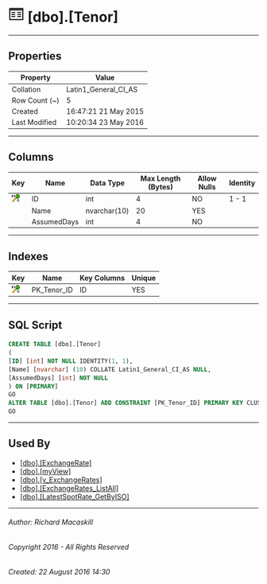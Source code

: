 #### 



# ![Tables](../../../Images/Table32.png) [dbo].[Tenor]

---

## <a name="#properties"></a>Properties

| Property | Value |
|---|---|
| Collation | Latin1_General_CI_AS |
| Row Count (~) | 5 |
| Created | 16:47:21 21 May 2015 |
| Last Modified | 10:20:34 23 May 2016 |


---

## <a name="#columns"></a>Columns

| Key | Name | Data Type | Max Length (Bytes) | Allow Nulls | Identity |
|---|---|---|---|---|---|
| [![Cluster Primary Key PK_Tenor_ID: ID](../../../Images/pkcluster.png)](#indexes) | ID | int | 4 | NO | 1 - 1 |
|  | Name | nvarchar(10) | 20 | YES |  |
|  | AssumedDays | int | 4 | NO |  |


---

## <a name="#indexes"></a>Indexes

| Key | Name | Key Columns | Unique |
|---|---|---|---|
| [![Cluster Primary Key PK_Tenor_ID: ID](../../../Images/pkcluster.png)](#indexes) | PK_Tenor_ID | ID | YES |


---

## <a name="#sqlscript"></a>SQL Script

```sql
CREATE TABLE [dbo].[Tenor]
(
[ID] [int] NOT NULL IDENTITY(1, 1),
[Name] [nvarchar] (10) COLLATE Latin1_General_CI_AS NULL,
[AssumedDays] [int] NOT NULL
) ON [PRIMARY]
GO
ALTER TABLE [dbo].[Tenor] ADD CONSTRAINT [PK_Tenor_ID] PRIMARY KEY CLUSTERED  ([ID]) ON [PRIMARY]
GO

```


---

## <a name="#usedby"></a>Used By

* [[dbo].[ExchangeRate]](ExchangeRate.md)
* [[dbo].[myView]](../Views/myView.md)
* [[dbo].[v_ExchangeRates]](../Views/v_ExchangeRates.md)
* [[dbo].[ExchangeRates_ListAll]](../Programmability/Stored_Procedures/ExchangeRates_ListAll.md)
* [[dbo].[LatestSpotRate_GetByISO]](../Programmability/Stored_Procedures/LatestSpotRate_GetByISO.md)


---

###### Author:  Richard Macaskill

###### Copyright 2016 - All Rights Reserved

###### Created: 22 August 2016 14:30


